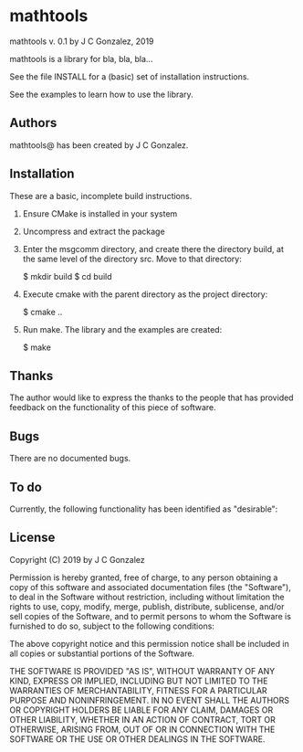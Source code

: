 
mathtools
======================

mathtools v. 0.1 by J C Gonzalez, 2019

mathtools is a library for bla, bla, bla...

See the file INSTALL for a (basic) set of installation instructions.

See the examples to learn how to use the library.


Authors
-------

mathtools@ has been created by J C Gonzalez.


Installation
------------

These are a basic, incomplete build instructions. 

1. Ensure CMake is installed in your system

2. Uncompress and extract the package

3. Enter the msgcomm directory, and create there the directory
   build, at the same level of the directory src.  Move to that
   directory:

      $ mkdir build
      $ cd build

4. Execute cmake with the parent directory as the project directory:

      $ cmake ..

5. Run make.  The library and the examples are created:

      $ make


Thanks
------

The author would like to express the thanks to the people that has
provided feedback on the functionality of this piece of software.


Bugs
----

There are no documented bugs.




To do
-----

Currently, the following functionality has been identified as
"desirable":






License
-------


Copyright (C) 2019 by J C Gonzalez

Permission is hereby granted, free of charge, to any person obtaining a copy
of this software and associated documentation files (the "Software"), to deal
in the Software without restriction, including without limitation the rights
to use, copy, modify, merge, publish, distribute, sublicense, and/or sell
copies of the Software, and to permit persons to whom the Software is
furnished to do so, subject to the following conditions:

The above copyright notice and this permission notice shall be included in all
copies or substantial portions of the Software.

THE SOFTWARE IS PROVIDED "AS IS", WITHOUT WARRANTY OF ANY KIND, EXPRESS OR
IMPLIED, INCLUDING BUT NOT LIMITED TO THE WARRANTIES OF MERCHANTABILITY,
FITNESS FOR A PARTICULAR PURPOSE AND NONINFRINGEMENT. IN NO EVENT SHALL THE
AUTHORS OR COPYRIGHT HOLDERS BE LIABLE FOR ANY CLAIM, DAMAGES OR OTHER
LIABILITY, WHETHER IN AN ACTION OF CONTRACT, TORT OR OTHERWISE, ARISING FROM,
OUT OF OR IN CONNECTION WITH THE SOFTWARE OR THE USE OR OTHER DEALINGS IN THE
SOFTWARE.

